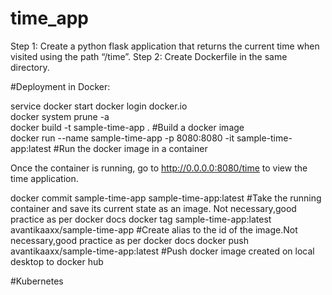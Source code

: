 # time_app

Step 1: Create a python flask application that returns the current time when visited using the path “/time”.
Step 2: Create Dockerfile in the same directory.

#Deployment in Docker:

service docker start
docker login docker.io     
docker system prune -a          
docker build -t sample-time-app .                                                   #Build a docker image    
docker run --name sample-time-app -p 8080:8080 -it sample-time-app:latest           #Run the docker image in a container

Once the container is running, go to http://0.0.0.0:8080/time to view the time application.

docker commit sample-time-app sample-time-app:latest            #Take the running container and save its current state as an image. Not necessary,good practice as per docker docs
docker tag sample-time-app:latest avantikaaxx/sample-time-app                       #Create alias to the id of the image.Not necessary,good practice as per docker docs
docker push avantikaaxx/sample-time-app:latest                                      #Push docker image created on local desktop to docker hub

#Kubernetes 




